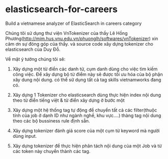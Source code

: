 # elasticsearch-for-careers
Build a vietnamese analyzer of ElasticSearch in careers category

Chúng tôi sử dụng thư viện VnTokenizer của thầy Lê Hồng Phương(http://mim.hus.vnu.edu.vn/phuonglh/softwares/vnTokenizer) xin cảm ơn sự đóng góp của thầy. và source code xây dựng tokenizer cho elasticsearch của Duy Đỗ.

Về mặt ý tưởng chúng tôi sẽ:
1. Xây dựng một từ điển các danh từ, cụm danh dùng cho việc tìm kiếm công việc. Để xây dựng bộ từ điểm này sẽ được tối ưu hóa của bộ phận xây dung nội dung. có thể sữ dụng tất cả tag skills vietnamworks đang có.

2. Xây dựng 1 Tokenizer cho elasticsearch dùng thực hiện index nội dung theo từ điển tiếng việt & từ điển xây dựng ở bước một

3. Xây dựng một hệ thống tag tự động để chuyển tất cả các filter(thuộc tính của job ở dạnh ID như ngành nghề, khu vực....) thàng tag nội dung theo các bộ bussiness rule định sẵn.

4. Xây dựng tokenizer đánh giá score của một cụm từ keyword mà người dùng input.

5. Xây dựng tokenizer để thực hiện phân tách nội dung của một Job và từ các token này chuyển thành các tag.


